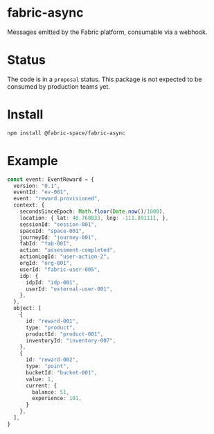 # fabric-async
Messages emitted by the Fabric platform, consumable via a webhook.

# Status
The code is in a `proposal` status.
This package is not expected to be consumed by production teams yet.

# Install
```bash
npm install @fabric-space/fabric-async
```

# Example
```typescript
const event: EventReward = {
  version: "0.1",
  eventId: "ev-001",
  event: "reward.provisioned",
  context: {
    secondsSinceEpoch: Math.floor(Date.now()/1000),
    location: { lat: 40.760833, lng: -111.891111, },
    sessionId: "session-001",
    spaceId: "space-001",
    journeyId: "journey-001",
    fabId: "fab-001",
    action: "assessment-completed",
    actionLogId: "user-action-2",
    orgId: "org-001",
    userId: "fabric-user-005",
    idp: {
      idpId: "idp-001",
      userId: "external-user-001",
    },
  },
  object: [
    {
      id: "reward-001",
      type: "product",
      productId: "product-001",
      inventoryId: "inventory-007",
    },
    {
      id: "reward-002",
      type: "point",
      bucketId: "bucket-001",
      value: 1,
      current: {
        balance: 51,
        experience: 101,
      }
    },
  ],
}
```
